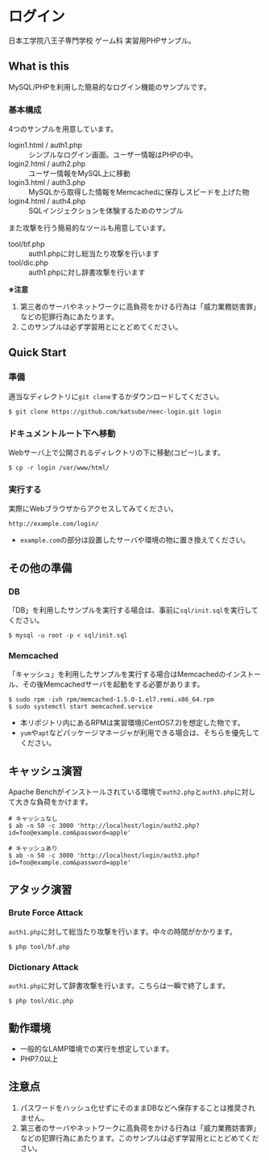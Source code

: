 # ログイン
日本工学院八王子専門学校 ゲーム科 実習用PHPサンプル。

## What is this
MySQL/PHPを利用した簡易的なログイン機能のサンプルです。

### 基本構成
4つのサンプルを用意しています。

<dl>
  <dt>login1.html / auth1.php</dt>
  <dd>シンプルなログイン画面。ユーザー情報はPHPの中。</dd>

  <dt>login2.html / auth2.php</dt>
  <dd>ユーザー情報をMySQL上に移動</dd>

  <dt>login3.html / auth3.php</dt>
  <dd>MySQLから取得した情報をMemcachedに保存しスピードを上げた物</dd>

  <dt>login4.html / auth4.php</dt>
  <dd>SQLインジェクションを体験するためのサンプル</dd>
</dl>

また攻撃を行う簡易的なツールも用意しています。

<dl>
  <dt>tool/bf.php</dt>
  <dd>auth1.phpに対し総当たり攻撃を行います</dd>

  <dt>tool/dic.php</dt>
  <dd>auth1.phpに対し辞書攻撃を行います</dd>
</dl>

**※注意**

1. 第三者のサーバやネットワークに高負荷をかける行為は「威力業務妨害罪」などの犯罪行為にあたります。
1. このサンプルは必ず学習用とにとどめてください。

## Quick Start
### 準備
適当なディレクトリに`git clone`するかダウンロードしてください。

```
$ git clone https://github.com/katsube/neec-login.git login
```

### ドキュメントルート下へ移動
Webサーバ上で公開されるディレクトリの下に移動(コピー)します。

```
$ cp -r login /var/www/html/
```

### 実行する
実際にWebブラウザからアクセスしてみてください。

```
http://example.com/login/
```

* `example.com`の部分は設置したサーバや環境の物に置き換えてください。

## その他の準備
### DB
「DB」を利用したサンプルを実行する場合は、事前に`sql/init.sql`を実行してください。

```
$ mysql -u root -p < sql/init.sql
```

### Memcached
「キャッシュ」を利用したサンプルを実行する場合はMemcachedのインストール、その後Memcachedサーバを起動をする必要があります。

```
$ sudo rpm -ivh rpm/memcached-1.5.0-1.el7.remi.x86_64.rpm
$ sudo systemctl start memcached.service
```

* 本リポジトリ内にあるRPMは実習環境(CentOS7.2)を想定した物です。
* `yum`や`apt`などパッケージマネージャが利用できる場合は、そちらを優先してください。

## キャッシュ演習
Apache Benchがインストールされている環境で`auth2.php`と`auth3.php`に対して大きな負荷をかけます。

```
# キャッシュなし
$ ab -n 50 -c 3000 'http://localhost/login/auth2.php?id=foo@example.com&password=apple'

# キャッシュあり
$ ab -n 50 -c 3000 'http://localhost/login/auth3.php?id=foo@example.com&password=apple'
```

## アタック演習
### Brute Force Attack
`auth1.php`に対して総当たり攻撃を行います。中々の時間がかかります。

```
$ php tool/bf.php
```

### Dictionary Attack
`auth1.php`に対して辞書攻撃を行います。こちらは一瞬で終了します。

```
$ php tool/dic.php
```


## 動作環境
* 一般的なLAMP環境での実行を想定しています。
* PHP7.0以上


## 注意点
1. パスワードをハッシュ化せずにそのままDBなどへ保存することは推奨されません。
1. 第三者のサーバやネットワークに高負荷をかける行為は「威力業務妨害罪」などの犯罪行為にあたります。このサンプルは必ず学習用とにとどめてください。
